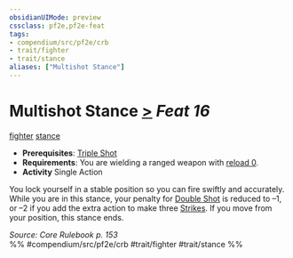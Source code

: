 ```yaml
---
obsidianUIMode: preview
cssclass: pf2e,pf2e-feat
tags:
- compendium/src/pf2e/crb
- trait/fighter
- trait/stance
aliases: ["Multishot Stance"]
---
```

# Multishot Stance  [>](../../rules/core-rulebook/chapter-9-playing-the-game.md#Actions "Single Action") *Feat 16*  
[fighter](../../rules/traits/fighter.md)  [stance](../../rules/traits/stance.md)  

- **Prerequisites**: [Triple Shot](triple-shot.md)
- **Requirements**: You are wielding a ranged weapon with [reload 0](../../rules/traits/reload.md).
- **Activity** Single Action

You lock yourself in a stable position so you can fire swiftly and accurately. While you are in this stance, your penalty for [Double Shot](double-shot.md) is reduced to –1, or –2 if you add the extra action to make three [Strikes](../../rules/actions/strike.md). If you move from your position, this stance ends.

*Source: Core Rulebook p. 153*  
%% #compendium/src/pf2e/crb #trait/fighter #trait/stance %%